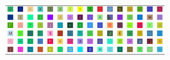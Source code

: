 <table>
<tr>
<td><img src="42.gif"></td>
<td><img src="53.gif"></td>
<td><img src="26.gif"></td>
<td><img src="58.gif"></td>
<td><img src="29.gif"></td>
<td><img src="32.gif"></td>
<td><img src="7D.gif"></td>
<td><img src="78.gif"></td>
<td><img src="7B.gif"></td>
<td><img src="49.gif"></td>
<td><img src="40.gif"></td>
<td><img src="62.gif"></td>
<td><img src="4F.gif"></td>
<td><img src="3D.gif"></td>
<td><img src="2D.gif"></td>
<td><img src="31.gif"></td>
</tr>
<tr>
<td><img src="6D.gif"></td>
<td><img src="5D.gif"></td>
<td><img src="54.gif"></td>
<td><img src="7C.gif"></td>
<td><img src="59.gif"></td>
<td><img src="2F.gif"></td>
<td><img src="23.gif"></td>
<td><img src="38.gif"></td>
<td><img src="6F.gif"></td>
<td><img src="41.gif"></td>
<td><img src="gr3.gif"></td>
<td><img src="60.gif"></td>
<td><img src="39.gif"></td>
<td><img src="71.gif"></td>
<td><img src="77.gif"></td>
<td><img src="2A.gif"></td>
</tr>
<tr>
<td><img src="46.gif"></td>
<td><img src="72.gif"></td>
<td><img src="3F.gif"></td>
<td><img src="27.gif"></td>
<td><img src="6A.gif"></td>
<td><img src="6E.gif"></td>
<td><img src="63.gif"></td>
<td><img src="74.gif"></td>
<td><img src="2C.gif"></td>
<td><img src="3B.gif"></td>
<td><img src="52.gif"></td>
<td><img src="7A.gif"></td>
<td><img src="5F.gif"></td>
<td><img src="4E.gif"></td>
<td><img src="66.gif"></td>
<td><img src="61.gif"></td>
</tr>
<tr>
<td><img src="4D.gif"></td>
<td><img src="36.gif"></td>
<td><img src="5A.gif"></td>
<td><img src="gr2.gif"></td>
<td><img src="24.gif"></td>
<td><img src="4B.gif"></td>
<td><img src="3A.gif"></td>
<td><img src="44.gif"></td>
<td><img src="28.gif"></td>
<td><img src="75.gif"></td>
<td><img src="4A.gif"></td>
<td><img src="45.gif"></td>
<td><img src="2B.gif"></td>
<td><img src="5E.gif"></td>
<td><img src="25.gif"></td>
<td><img src="4C.gif"></td>
</tr>
<tr>
<td><img src="22.gif"></td>
<td><img src="3C.gif"></td>
<td><img src="21.gif"></td>
<td><img src="6B.gif"></td>
<td><img src="70.gif"></td>
<td><img src="73.gif"></td>
<td><img src="37.gif"></td>
<td><img src="33.gif"></td>
<td><img src="43.gif"></td>
<td><img src="55.gif"></td>
<td><img src="2E.gif"></td>
<td><img src="47.gif"></td>
<td><img src="65.gif"></td>
<td><img src="64.gif"></td>
<td><img src="gr1.gif"></td>
<td><img src="35.gif"></td>
</tr>
<tr>
<td><img src="69.gif"></td>
<td><img src="5B.gif"></td>
<td><img src="7E.gif"></td>
<td><img src="6C.gif"></td>
<td><img src="68.gif"></td>
<td><img src="67.gif"></td>
<td><img src="51.gif"></td>
<td><img src="56.gif"></td>
<td><img src="30.gif"></td>
<td><img src="48.gif"></td>
<td><img src="34.gif"></td>
<td><img src="3E.gif"></td>
<td><img src="76.gif"></td>
<td><img src="50.gif"></td>
<td><img src="57.gif"></td>
<td><img src="79.gif"></td>
</tr>
</table>
